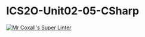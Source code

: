 # ICS2O-Unit02-05-CSharp

[![Mr Coxall's Super Linter](https://github.com/Claire-Bedrossian/ICS2O-Unit02-05-CSharp/workflows/Mr%20Coxall's%20Super%20Linter/badge.svg)](https://github.com/Claire-Bedrossian/ICS2O-Unit02-05-CSharp/actions/)
